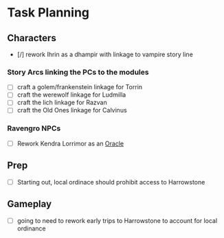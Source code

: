 # Task Planning

## Characters

- [/] rework Ihrin as a dhampir with linkage to vampire story line

### Story Arcs linking the PCs to the modules
- [ ] craft a golem/frankenstein linkage for Torrin
- [ ] craft the werewolf linkage for Ludmilla
- [ ] craft the lich linkage for Razvan
- [ ] craft the Old Ones linkage for Calvinus

### Ravengro NPCs
- [ ] Rework Kendra Lorrimor as an [Oracle](https://docs.google.com/document/d/1yVukZqM_NT7iVXOwxlN2BYdhNKnhepQzSZ0bhRZeeq4/edit)


## Prep
- [ ]  Starting out, local ordinace should prohibit access to Harrowstone

## Gameplay
- [ ] going to need to rework early trips to Harrowstone to account for local ordinance